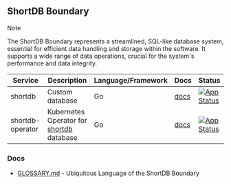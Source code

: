 ## ShortDB Boundary

> [!NOTE]
> The ShortDB Boundary represents a streamlined, SQL-like database system, essential for efficient data handling 
> and storage within the software. It supports a wide range of data operations, crucial for the system's performance 
> and data integrity.

| Service          | Description                                                                       | Language/Framework | Docs                                                         | Status                                                                                                                                                  |
|------------------|-----------------------------------------------------------------------------------|--------------------|--------------------------------------------------------------|---------------------------------------------------------------------------------------------------------------------------------------------------------|
| shortdb          | Custom database                                                                   | Go                 | [docs](./boundaries/shortdb/shortdb/README.md)                | [![App Status](https://argo.shortlink.best/api/badge?name=shortldb&revision=true)](https://argo.shortlink.best/applications/shortldb)                   |                                                                          
| shortdb-operator | Kubernetes Operator for [shortdb](./boundaries/shortdb/shortdb/README.md) database | Go                 | [docs](./shortdb/shortdb-operator/README.md)       | [![App Status](https://argo.shortlink.best/api/badge?name=shortldb-operator&revision=true)](https://argo.shortlink.best/applications/shortldb-operator) |                                                                 

### Docs

- [GLOSSARY.md](./GLOSSARY.md) - Ubiquitous Language of the ShortDB Boundary
